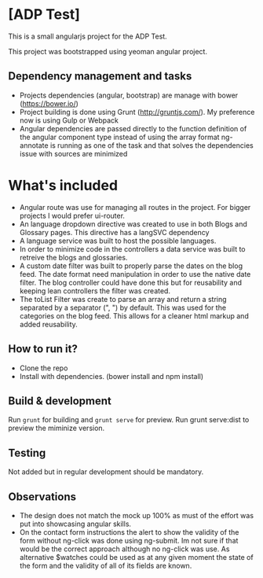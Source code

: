 # [ADP Test]

This is a small angularjs project for the ADP Test.

This project was bootstrapped using yeoman angular project.

## Dependency management  and tasks

* Projects dependencies (angular, bootstrap) are manage with bower (https://bower.io/)
* Project building is done using Grunt (http://gruntjs.com/). My preference now is using Gulp or Webpack
* Angular dependencies are passed directly to the function definition of the angular component type instead of using the array format 
  ng-annotate is running as one of the task and that solves the dependencies issue with sources are minimized

# What's included


* Angular route was use for managing all routes in the project. For bigger projects I would prefer ui-router. 
* An language dropdown directive was created to use in both Blogs and Glossary pages. This directive has a langSVC dependency
* A  language service was built to host the possible languages.
* In order to minimize code in the controllers a data service was built to retreive the blogs and glossaries.
* A custom date filter was built to properly parse the dates on the blog feed. The date format need manipulation in order to use the native date filter. 
  The blog controller could have done this but for reusability and keeping lean controllers the filter was created.
* The toList Filter was create to parse an array and return a string separated by a separator (", ") by default. This was used for the categories on the blog feed.
  This allows for a cleaner html markup and added reusability. 



## How to run it?


* Clone the repo
* Install with dependencies. (bower install and npm install)

## Build & development

Run `grunt` for building and `grunt serve` for preview.
Run grunt serve:dist to preview the miminize version.



## Testing

Not added  but in regular development should be mandatory.

## Observations

* The design does not match the mock up 100% as must of the effort was put into showcasing angular skills.
* On the contact form  instructions the alert to show the validity of the form without ng-click was done using ng-submit.
  Im not sure if that would be the correct approach although no ng-click was use. As alternative $watches could be used as at any given moment the state of the form and the validity of all of its fields are known.
  
  
